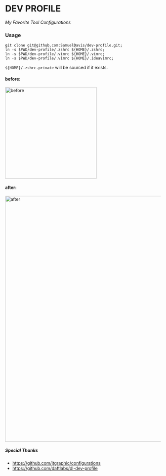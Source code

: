 # DEV PROFILE
_My Favorite Tool Configurations_

### Usage
```shell 
git clone git@github.com:SamuelDavis/dev-profile.git;
ln -s $PWD/dev-profile/.zshrc ${HOME}/.zshrc;
ln -s $PWD/dev-profile/.vimrc ${HOME}/.vimrc;
ln -s $PWD/dev-profile/.vimrc ${HOME}/.ideavimrc;
```

`${HOME}/.zshrc.private` will be sourced if it exists.

#### before:
<img width="296" alt="before" src="https://user-images.githubusercontent.com/2657052/110217916-cde43500-7e84-11eb-89d6-1e90b28b9ff9.png">

#### after:
<img width="795" alt="after" src="https://user-images.githubusercontent.com/2657052/110217922-d177bc00-7e84-11eb-89ff-fc251fd13a7c.png">

##### Special Thanks
- https://github.com/jtgraphic/configurations
- https://github.com/daftlabs/dl-dev-profile
